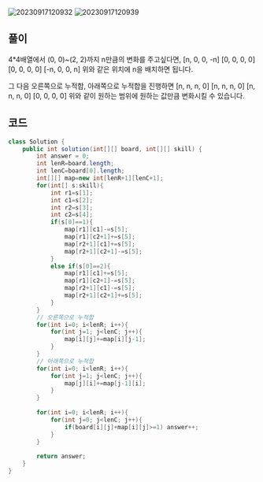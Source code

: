 ![20230917120932](https://github.com/Morning-Algorithm-Study-2023/Algorithm/assets/121210456/de23fafb-129a-40d8-b117-87697977e17e)
![20230917120939](https://github.com/Morning-Algorithm-Study-2023/Algorithm/assets/121210456/d2822604-fa13-4aa6-8a80-efcdf3becfe6)

## 풀이
4*4배열에서 (0, 0)~(2, 2)까지 n만큼의 변화를 주고싶다면,
[n, 0, 0, -n]
[0, 0, 0, 0]
[0, 0, 0, 0]
[-n, 0, 0, n]
위와 같은 위치에 n을 배치하면 됩니다.

그 다음 오른쪽으로 누적합, 아래쪽으로 누적합을 진행하면
[n, n, n, 0]
[n, n, n, 0]
[n, n, n, 0]
[0, 0, 0, 0]
위와 같이 원하는 범위에 원하는 값만큼 변화시킬 수 있습니다.

## 코드
```java
class Solution {
    public int solution(int[][] board, int[][] skill) {
        int answer = 0;
        int lenR=board.length;
        int lenC=board[0].length;
        int[][] map=new int[lenR+1][lenC+1];
        for(int[] s:skill){
            int r1=s[1];
            int c1=s[2];
            int r2=s[3];
            int c2=s[4];
            if(s[0]==1){
                map[r1][c1]-=s[5];
                map[r1][c2+1]+=s[5];
                map[r2+1][c1]+=s[5];
                map[r2+1][c2+1]-=s[5];
            }
            else if(s[0]==2){
                map[r1][c1]+=s[5];
                map[r1][c2+1]-=s[5];
                map[r2+1][c1]-=s[5];
                map[r2+1][c2+1]+=s[5];
            }
        }
        // 오른쪽으로 누적합
        for(int i=0; i<lenR; i++){
            for(int j=1; j<lenC; j++){
                map[i][j]+=map[i][j-1];
            }
        }
        // 아래쪽으로 누적합
        for(int i=0; i<lenR; i++){
            for(int j=1; j<lenC; j++){
                map[j][i]+=map[j-1][i];
            }
        }
        
        for(int i=0; i<lenR; i++){
            for(int j=0; j<lenC; j++){
                if(board[i][j]+map[i][j]>=1) answer++;
            }
        }
        
        return answer;
    }
}
```
